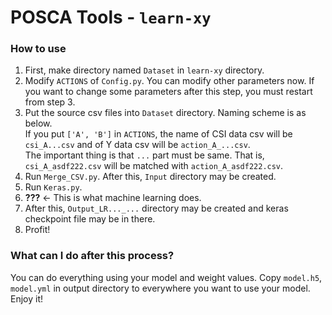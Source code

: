 # POSCA Tools - `learn-xy`

### How to use
1. First, make directory named `Dataset` in `learn-xy` directory.  
2. Modify `ACTIONS` of `Config.py`. You can modify other parameters now. If you want to change some parameters after this step, you must restart from step 3.  
3. Put the source csv files into `Dataset` directory. Naming scheme is as below.  
    If you put `['A', 'B']` in `ACTIONS`, the name of CSI data csv will be `csi_A...csv` and of Y data csv will be `action_A_...csv`.  
    The important thing is that `...` part must be same. That is, `csi_A_asdf222.csv` will be matched with `action_A_asdf222.csv`.  
4. Run `Merge_CSV.py`. After this, `Input` directory may be created.  
5. Run `Keras.py`.  
6. **???** ← This is what machine learning does.  
7. After this, `Output_LR..._...` directory may be created and keras checkpoint file may be in there.  
8. Profit!  

### What can I do after this process?
You can do everything using your model and weight values. Copy `model.h5`, `model.yml` in output directory to everywhere you want to use your model. Enjoy it!  
